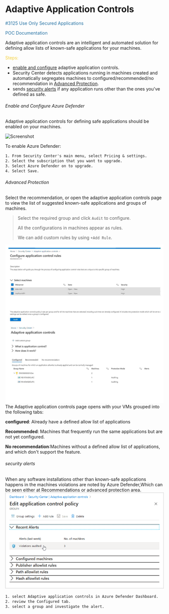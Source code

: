 # Adaptive Application Controls
<span style="color:#2471A3;">#3125 Use Only Secured Applications</span>

<span style="color:#2471A3;">POC Documentation</span>

Adaptive application controls are an intelligent and automated solution for defining allow lists of known-safe applications for your machines.

<span style="color:#F4D03F;">Steps:</span>
  - [enable and configure](#Enable-and-Configure-Azure-Defender) adaptive application controls.
  - Security Center detects applications running in machines created and automatically segregates machines to configured/recommended/no recommendation in [Advanced Protection](#Advanced-Protection).
  - sends [security alerts](#security-alerts) if any application runs other than the ones you've defined as safe.
  
  ###### Enable and Configure Azure Defender 
 Adaptive application controls for defining safe applications should be enabled on your machines.
 
 ![Screenshot](config2.jpg)
 
 To enable Azure Defender:
 ```
1. From Security Center's main menu, select Pricing & settings.
2. Select the subscription that you want to upgrade.
3. Select Azure Defender on to upgrade.
4. Select Save.
 ```
  ###### Advanced Protection
  Select the recommendation, or open the adaptive application controls page to view the list of suggested known-safe applications and groups of machines.
  >Select the required group and click ```Audit``` to configure.
  >
  >All the configurations in machines appear as rules.
  >
  >We can add custom rules by using ```+Add Rule```.
  
  ![Screenshot](group.jpg)
  The Adaptive application controls page opens with your VMs grouped into the following tabs:
  
  **configured**: Already have a defined allow list of applications
  
  **Recommended**: Machines that frequently run the same applications but are not yet configured.
  
  
  **No recommendation**:Machines without a defined allow list of applications, and which don't support the feature.




  ###### security alerts
  When any software installations other than known-safe applications happens in the machines violations are noted by Azure Defender,Which can be seen either at Recommendations or advanced protection area.
  ![Screenshot](recent-alerts.png)
  
  ```
  1. select Adaptive application controls in Azure Defender Dashboard.
  2. review the Configured tab.
  3. select a group and investigate the alert.
  ```
  
  
